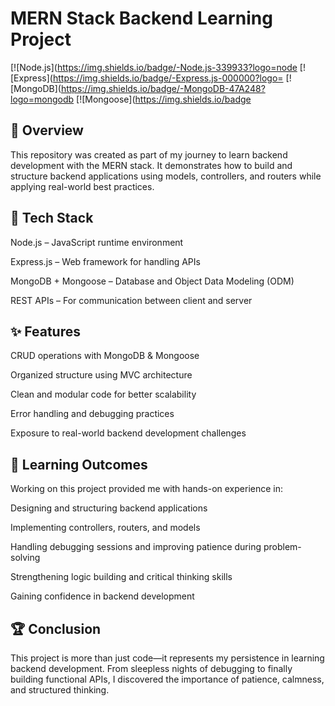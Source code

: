 # MERN Stack Backend Learning Project
[![Node.js](https://img.shields.io/badge/-Node.js-339933?logo=node
[![Express](https://img.shields.io/badge/-Express.js-000000?logo=
[![MongoDB](https://img.shields.io/badge/-MongoDB-47A248?logo=mongodb
[![Mongoose](https://img.shields.io/badge

## 📌 Overview
This repository was created as part of my journey to learn backend development with the MERN stack.
It demonstrates how to build and structure backend applications using models, controllers, and routers while applying real-world best practices.

## 🚀 Tech Stack
Node.js – JavaScript runtime environment

Express.js – Web framework for handling APIs

MongoDB + Mongoose – Database and Object Data Modeling (ODM)

REST APIs – For communication between client and server

## ✨ Features
CRUD operations with MongoDB & Mongoose

Organized structure using MVC architecture

Clean and modular code for better scalability

Error handling and debugging practices

Exposure to real-world backend development challenges

## 📖 Learning Outcomes
Working on this project provided me with hands-on experience in:

Designing and structuring backend applications

Implementing controllers, routers, and models

Handling debugging sessions and improving patience during problem-solving

Strengthening logic building and critical thinking skills

Gaining confidence in backend development

## 🏆 Conclusion
This project is more than just code—it represents my persistence in learning backend development.
From sleepless nights of debugging to finally building functional APIs, I discovered the importance of patience, calmness, and structured thinking.

